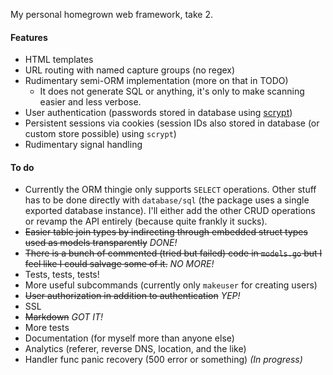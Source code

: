 My personal homegrown web framework, take 2.

#### Features

- HTML templates
- URL routing with named capture groups (no regex)
- Rudimentary semi-ORM implementation (more on that in TODO)
  - It does not generate SQL or anything, it's only to make scanning easier and less verbose.
- User authentication (passwords stored in database using [scrypt][1])
- Persistent sessions via cookies (session IDs also stored in database (or custom store possible) using `scrypt`)
- Rudimentary signal handling

[1]: http://www.tarsnap.com/scrypt.html

#### To do

- Currently the ORM thingie only supports `SELECT` operations. Other stuff has to be done directly with `database/sql` (the package uses a single exported database instance). I'll either add the other CRUD operations or revamp the API entirely (because quite frankly it sucks).
- ~~Easier table join types by indirecting through embedded struct types used as models transparently~~ *DONE!*
- ~~There is a bunch of commented (tried but failed) code in `models.go` but I feel like I could salvage some of it.~~ *NO MORE!*
- Tests, tests, tests!
- More useful subcommands (currently only `makeuser` for creating users)
- ~~User authorization in addition to authentication~~ *YEP!*
- SSL
- ~~Markdown~~ *GOT IT!*
- More tests
- Documentation (for myself more than anyone else)
- Analytics (referer, reverse DNS, location, and the like)
- Handler func panic recovery (500 error or something) *(In progress)*
